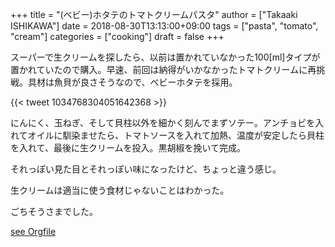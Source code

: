 +++
title = "(ベビー)ホタテのトマトクリームパスタ"
author = ["Takaaki ISHIKAWA"]
date = 2018-08-30T13:13:00+09:00
tags = ["pasta", "tomato", "cream"]
categories = ["cooking"]
draft = false
+++

スーパーで生クリームを探したら、以前は置かれていなかった100[ml]タイプが置かれていたので購入。早速、前回は納得がいかなかったトマトクリームに再挑戦。具材は魚貝が良さそうなので、ベビーホタテを採用。

{{< tweet 1034768304051642368 >}}

にんにく、玉ねぎ、そして貝柱以外を細かく刻んでまずソテー。アンチョビを入れてオイルに馴染ませたら、トマトソースを入れて加熱、温度が安定したら貝柱を入れて、最後に生クリームを投入。黒胡椒を挽いて完成。

それっぽい見た目とそれっぽい味になったけど、ちょっと違う感じ。

生クリームは適当に使う食材じゃないことはわかった。

ごちそうさまでした。

[see Orgfile](https://github.com/takaxp/blog/blame/master/entries/archive.org#L467)
